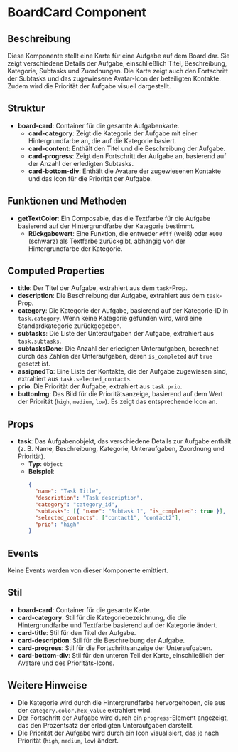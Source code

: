 # BoardCard Component

## Beschreibung
Diese Komponente stellt eine Karte für eine Aufgabe auf dem Board dar. Sie zeigt verschiedene Details der Aufgabe, einschließlich Titel, Beschreibung, Kategorie, Subtasks und Zuordnungen. Die Karte zeigt auch den Fortschritt der Subtasks und das zugewiesene Avatar-Icon der beteiligten Kontakte. Zudem wird die Priorität der Aufgabe visuell dargestellt.

## Struktur
- **board-card**: Container für die gesamte Aufgabenkarte.
  - **card-category**: Zeigt die Kategorie der Aufgabe mit einer Hintergrundfarbe an, die auf die Kategorie basiert.
  - **card-content**: Enthält den Titel und die Beschreibung der Aufgabe.
  - **card-progress**: Zeigt den Fortschritt der Aufgabe an, basierend auf der Anzahl der erledigten Subtasks.
  - **card-bottom-div**: Enthält die Avatare der zugewiesenen Kontakte und das Icon für die Priorität der Aufgabe.

## Funktionen und Methoden
- **getTextColor**: Ein Composable, das die Textfarbe für die Aufgabe basierend auf der Hintergrundfarbe der Kategorie bestimmt.
  - **Rückgabewert**: Eine Funktion, die entweder `#fff` (weiß) oder `#000` (schwarz) als Textfarbe zurückgibt, abhängig von der Hintergrundfarbe der Kategorie.

## Computed Properties
- **title**: Der Titel der Aufgabe, extrahiert aus dem `task`-Prop.
- **description**: Die Beschreibung der Aufgabe, extrahiert aus dem `task`-Prop.
- **category**: Die Kategorie der Aufgabe, basierend auf der Kategorie-ID in `task.category`. Wenn keine Kategorie gefunden wird, wird eine Standardkategorie zurückgegeben.
- **subtasks**: Die Liste der Unteraufgaben der Aufgabe, extrahiert aus `task.subtasks`.
- **subtasksDone**: Die Anzahl der erledigten Unteraufgaben, berechnet durch das Zählen der Unteraufgaben, deren `is_completed` auf `true` gesetzt ist.
- **assignedTo**: Eine Liste der Kontakte, die der Aufgabe zugewiesen sind, extrahiert aus `task.selected_contacts`.
- **prio**: Die Priorität der Aufgabe, extrahiert aus `task.prio`.
- **buttonImg**: Das Bild für die Prioritätsanzeige, basierend auf dem Wert der Priorität (`high`, `medium`, `low`). Es zeigt das entsprechende Icon an.

## Props
- **task**: Das Aufgabenobjekt, das verschiedene Details zur Aufgabe enthält (z. B. Name, Beschreibung, Kategorie, Unteraufgaben, Zuordnung und Priorität).
  - **Typ**: `Object`
  - **Beispiel**:
    ```json
    {
      "name": "Task Title",
      "description": "Task description",
      "category": "category_id",
      "subtasks": [{ "name": "Subtask 1", "is_completed": true }],
      "selected_contacts": ["contact1", "contact2"],
      "prio": "high"
    }
    ```

## Events
Keine Events werden von dieser Komponente emittiert.

## Stil
- **board-card**: Container für die gesamte Karte.
- **card-category**: Stil für die Kategoriebezeichnung, die die Hintergrundfarbe und Textfarbe basierend auf der Kategorie ändert.
- **card-title**: Stil für den Titel der Aufgabe.
- **card-description**: Stil für die Beschreibung der Aufgabe.
- **card-progress**: Stil für die Fortschrittsanzeige der Unteraufgaben.
- **card-bottom-div**: Stil für den unteren Teil der Karte, einschließlich der Avatare und des Prioritäts-Icons.

## Weitere Hinweise
- Die Kategorie wird durch die Hintergrundfarbe hervorgehoben, die aus der `category.color.hex_value` extrahiert wird.
- Der Fortschritt der Aufgabe wird durch ein `progress`-Element angezeigt, das den Prozentsatz der erledigten Unteraufgaben darstellt.
- Die Priorität der Aufgabe wird durch ein Icon visualisiert, das je nach Priorität (`high`, `medium`, `low`) ändert.
